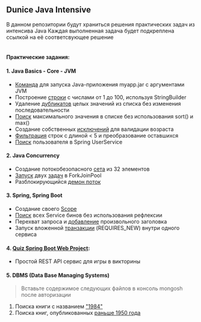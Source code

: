 ## Dunice Java Intensive

В данном репозитории будут храниться решения практических задач из интенсива Java
Каждая выполненная задача будет подкреплена ссылкой на её соответсвующее решение
<br/>
<br/>
#### Практические задания:
#### 1. Java Basics - Core - JVM
   - [Команда](java-basic-core-jvm/src/main/resources/scripts/archive_and_run.sh) для запуска Java-приложения myapp.jar с аргументами JVM
   - Построение [строки](java-basic-core-jvm/src/main/java/net/dunice/intensive/basics/StringConcatenation.java) с числами от 1 до 100, используя StringBuilder
   - Удаление [дубликатов](java-basic-core-jvm/src/main/java/net/dunice/intensive/basics/RemoveDuplicates.java) целых значений из списка без изменения последовательности
   - [Поиск](java-basic-core-jvm/src/main/java/net/dunice/intensive/basics/FindMax.java) максимального значения в списке без использования sort() и max()
   - Создание собственных [исключений](java-basic-core-jvm/src/main/java/net/dunice/intensive/basics/UserAgeChecker.java) для валидации возраста
   - [Фильтрация](java-basic-core-jvm/src/main/java/net/dunice/intensive/basics/StreamApi.java) строк с длиной < 5 и преобразование оставшихся
   - [Поиск](java-basic-core-jvm/src/main/java/net/dunice/intensive/basics/spring/UserService.java) пользователя в Spring UserService
#### 2. Java Concurrency
   - Создание потокобезопасного [сета](java-basic-core-jvm/src/main/java/net/dunice/intensive/core/ThreadSafeSets.java) из 32 элементов 
   - [Запуск](java-concurrency/src/main/java/net/dunice/intensive/concurrency/ForkJoinPools.java) двух [задач](java-concurrency/src/main/java/net/dunice/intensive/concurrency/ParallelStreamRecursiveTask.java) в ForkJoinPool 
   - Разблокирующийся [демон поток](java-concurrency/src/main/java/net/dunice/intensive/concurrency/DaemonTask.java)
#### 3. Spring, Spring Boot
   - Создание своего [Scope](spring_spring_boot/src/main/java/net/dunice/intensive/spring_boot/tasks/CachedPoolScope.java)
   - [Поиск](spring_spring_boot/src/main/java/net/dunice/intensive/spring_boot/tasks/GetServices.java) всех Service бинов без использования рефлексии
   - Перехват запроса и [добавление](spring_spring_boot/src/main/java/net/dunice/intensive/spring_boot/tasks/AddInfoHeaderFilter.java) произвольного заголовка
   - Запуск вложенной [транзакции](spring_spring_boot/src/main/java/net/dunice/intensive/spring_boot/tasks/SelfTransactionCallsService.java) (REQUIRES_NEW) внутри одного сервиса
#### 4. [Quiz Spring Boot Web Project](spring_spring_boot): 
- Простой REST API сервис для игры в викторины
#### 5. DBMS (Data Base Managing Systems)
> Вставьте содержимое следующих файлов в консоль mongosh после авторизации
   1. Поиска книги с названием ["1984"](dbms/src/main/resources/mongo_tasks.txt)
   2. Поиска книг, опубликованных [раньше 1950 года](dbms/src/main/resources/mongo_tasks.txt)
